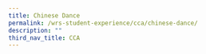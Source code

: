 ```yaml
---
title: Chinese Dance
permalink: /wrs-student-experience/cca/chinese-dance/
description: ""
third_nav_title: CCA
---
```

